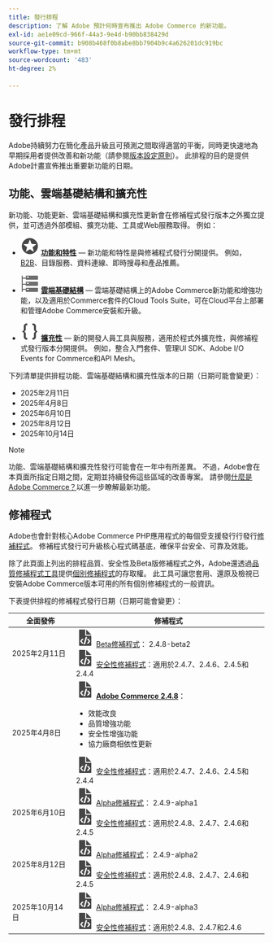```yaml
---
title: 發行排程
description: 了解 Adobe 預計何時宣布推出 Adobe Commerce 的新功能。
exl-id: ae1e09cd-966f-44a3-9e4d-b90bb838429d
source-git-commit: b908b468f0b8abe8bb7904b9c4a626201dc919bc
workflow-type: tm+mt
source-wordcount: '483'
ht-degree: 2%

---
```



# 發行排程

Adobe持續努力在簡化產品升級且可預測之間取得適當的平衡，同時更快速地為早期採用者提供改善和新功能（請參閱[版本設定原則](versioning-policy.md)）。 此排程的目的是提供Adobe計畫宣佈推出重要新功能的日期。

## 功能、雲端基礎結構和擴充性

新功能、功能更新、雲端基礎結構和擴充性更新會在修補程式發行版本之外獨立提供，並可透過外部模組、擴充功能、工具或Web服務取得。 例如：

- ![功能圖示](../assets/icons/feature.svg) [**功能和特性**](https://experienceleague.adobe.com/zh-hant/docs/commerce/user-guides/release-information/release-notes-all) — 新功能和特性是與修補程式發行分開提供。 例如，[B2B](https://experienceleague.adobe.com/zh-hant/docs/commerce-admin/b2b/release-notes)、目錄服務、資料連線、即時搜尋和產品推薦。

- ![基礎結構圖示](../assets/icons/servers.svg) [**雲端基礎結構**](https://experienceleague.adobe.com/zh-hant/docs/commerce-on-cloud/user-guide/release-notes/cloud-tools-suite) — 雲端基礎結構上的Adobe Commerce新功能和增強功能，以及適用於Commerce套件的Cloud Tools Suite，可在Cloud平台上部署和管理Adobe Commerce安裝和升級。

- ![擴充性圖示](../assets/icons/brackets.svg) [**擴充性**](https://developer.adobe.com/commerce/extensibility/) — 新的開發人員工具與服務，適用於程式外擴充性，與修補程式發行版本分開提供。 例如，整合入門套件、管理UI SDK、Adobe I/O Events for Commerce和API Mesh。

下列清單提供排程功能、雲端基礎結構和擴充性版本的日期（日期可能會變更）：

- 2025年2月11日
- 2025年4月8日
- 2025年6月10日
- 2025年8月12日
- 2025年10月14日

>[!NOTE]
>
>功能、雲端基礎結構和擴充性發行可能會在一年中有所差異。 不過，Adobe會在本頁面所指定日期之間，定期並持續發佈這些區域的改善專案。 請參閱[什麼是Adobe Commerce？](https://business.adobe.com/products/magento/magento-commerce.html)以進一步瞭解最新功能。

## 修補程式

Adobe也會針對核心Adobe Commerce PHP應用程式的每個受支援發行行發行[修補程式](versioning-policy.md#patch-release)。 修補程式發行可升級核心程式碼基底，確保平台安全、可靠及效能。

除了此頁面上列出的排程品質、安全性及Beta版修補程式之外，Adobe還透過[品質修補程式工具](versioning-policy.md#individual-patch)提供[個別修補程式](../tools/quality-patches-tool/usage.md)的存取權。 此工具可讓您套用、還原及檢視已安裝Adobe Commerce版本可用的所有個別修補程式的一般資訊。

下表提供排程的修補程式發行日期（日期可能會變更）：

<table>
<thead>
  <tr>
    <th>全面發佈</th>
    <th>修補程式</th>
  </tr>
</thead>
<tbody>
  <tr>
  <tr>
    <td>2025年2月11日</td>
    <td><img alt="修補程式版本圖示" src="../assets/icons/file-code.svg"></img> <a href="versioning-policy.md#beta-patch-release">Beta修補程式</a>： 2.4.8-beta2<br><img alt="修補程式版本圖示" src="../assets/icons/file-code.svg"></img> <a href="release-notes/security/overview.md">安全性修補程式</a>：適用於2.4.7、2.4.6、2.4.5和2.4.4</td>
  </tr>
  <tr>
    <tr>
    <td>2025年4月8日</td>
    <td><img alt="修補程式版本圖示" src="../assets/icons/file-code.svg"></img> <a href="release-notes/commerce/overview.md"><strong>Adobe Commerce 2.4.8</a></strong>：<ul><li>效能改良</li><li>品質增強功能</li><li>安全性增強功能</li><li>協力廠商相依性更新</li></ul><img alt="修補程式版本圖示" src="../assets/icons/file-code.svg"></img> <a href="release-notes/security/overview.md">安全性修補程式</a>：適用於2.4.7、2.4.6、2.4.5和2.4.4</td>
  </tr>
  <tr>
    <td>2025年6月10日</td>
    <td><img alt="修補程式版本圖示" src="../assets/icons/file-code.svg"></img> <a href="versioning-policy.md#alpha-patch-release">Alpha修補程式</a>： 2.4.9-alpha1<br><img alt="修補程式版本圖示" src="../assets/icons/file-code.svg"></img> <a href="release-notes/security/overview.md">安全性修補程式</a>：適用於2.4.8、2.4.7、2.4.6和2.4.5</td>
  </tr>
  <tr>
    <td>2025年8月12日</td>
    <td><img alt="修補程式版本圖示" src="../assets/icons/file-code.svg"></img> <a href="versioning-policy.md#alpha-patch-release">Alpha修補程式</a>： 2.4.9-alpha2<br><img alt="修補程式版本圖示" src="../assets/icons/file-code.svg"></img> <a href="release-notes/security/overview.md">安全性修補程式</a>：適用於2.4.8、2.4.7、2.4.6和2.4.5</td>
  </tr>
  <tr>
    <td>2025年10月14日</td>
    <td><img alt="修補程式版本圖示" src="../assets/icons/file-code.svg"></img> <a href="versioning-policy.md#alpha-patch-release">Alpha修補程式</a>： 2.4.9-alpha3<br><img alt="修補程式版本圖示" src="../assets/icons/file-code.svg"></img> <a href="release-notes/security/overview.md">安全性修補程式</a>：適用於2.4.8、2.4.7和2.4.6</td>
  </tr>
</tbody>
</table>